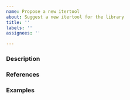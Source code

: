 ```yaml
---
name: Propose a new itertool
about: Suggest a new itertool for the library
title: ''
labels: ''
assignees: ''

---
```


### Description
<!-- Explain what your proposed itertools does here -->

### References
<!-- Link to a discussion on, e.g. Stack Overflow, showing where the new tool would have been useful -->
<!-- Or link to a GitHub issue in another repository -->
<!-- Or a discussion on the python-ideas mailing list -->
<!-- Alternatively, describe a real problem you had to solve with this itertool -->

### Examples
<!-- Provide a code sample showing how your itertool works -->
